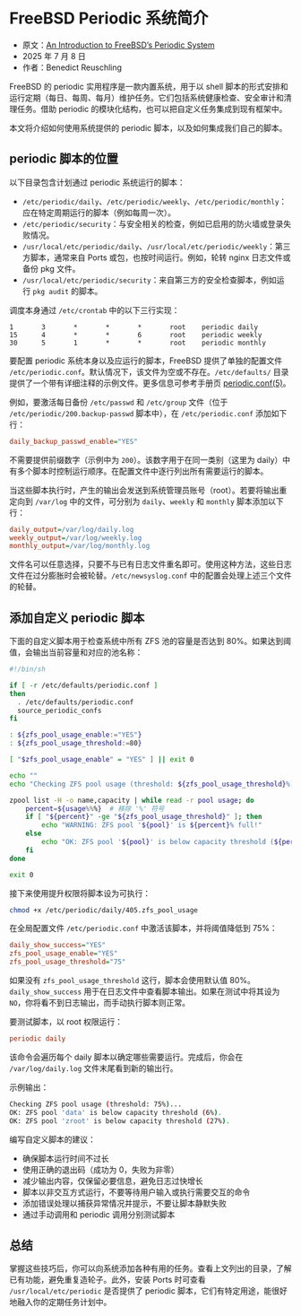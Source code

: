 # FreeBSD Periodic 系统简介

- 原文：[An Introduction to FreeBSD’s Periodic System](https://freebsdfoundation.org/blog/an-introduction-to-freebsds-periodic-system/)
- 2025 年 7 月 8 日
- 作者：Benedict Reuschling

FreeBSD 的 periodic 实用程序是一款内置系统，用于以 shell 脚本的形式安排和运行定期（每日、每周、每月）维护任务。它们包括系统健康检查、安全审计和清理任务。借助 periodic 的模块化结构，也可以把自定义任务集成到现有框架中。

本文将介绍如何使用系统提供的 periodic 脚本，以及如何集成我们自己的脚本。

## periodic 脚本的位置

以下目录包含计划通过 periodic 系统运行的脚本：

* `/etc/periodic/daily`、`/etc/periodic/weekly`、`/etc/periodic/monthly`：应在特定周期运行的脚本（例如每周一次）。
* `/etc/periodic/security`：与安全相关的检查，例如已启用的防火墙或登录失败情况。
* `/usr/local/etc/periodic/daily`、`/usr/local/etc/periodic/weekly`：第三方脚本，通常来自 Ports 或包，也按时间运行。例如，轮转 nginx 日志文件或备份 pkg 文件。
* `/usr/local/etc/periodic/security`：来自第三方的安全检查脚本，例如运行 `pkg audit` 的脚本。

调度本身通过 `/etc/crontab` 中的以下三行实现：

```
1       3       *       *       *       root    periodic daily
15      4       *       *       6       root    periodic weekly
30      5       1       *       *       root    periodic monthly
```

要配置 periodic 系统本身以及应运行的脚本，FreeBSD 提供了单独的配置文件 `/etc/periodic.conf`。默认情况下，该文件为空或不存在。`/etc/defaults/` 目录提供了一个带有详细注释的示例文件。更多信息可参考手册页 [periodic.conf(5)](https://man.freebsd.org/cgi/man.cgi?query=periodic.conf)。

例如，要激活每日备份 `/etc/passwd` 和 `/etc/group` 文件（位于 `/etc/periodic/200.backup-passwd` 脚本中），在 `/etc/periodic.conf` 添加如下行：

```ini
daily_backup_passwd_enable="YES"
```

不需要提供前缀数字（示例中为 `200`）。该数字用于在同一类别（这里为 daily）中有多个脚本时控制运行顺序。在配置文件中逐行列出所有需要运行的脚本。

当这些脚本执行时，产生的输出会发送到系统管理员账号（root）。若要将输出重定向到 `/var/log` 中的文件，可分别为 `daily`、`weekly` 和 `monthly` 脚本添加以下行：

```ini
daily_output=/var/log/daily.log
weekly_output=/var/log/weekly.log
monthly_output=/var/log/monthly.log
```

文件名可以任意选择，只要不与已有日志文件重名即可。使用这种方法，这些日志文件在过分膨胀时会被轮替。`/etc/newsyslog.conf` 中的配置会处理上述三个文件的轮替。

## 添加自定义 periodic 脚本

下面的自定义脚本用于检查系统中所有 ZFS 池的容量是否达到 80%。如果达到阈值，会输出当前容量和对应的池名称：

```sh
#!/bin/sh

if [ -r /etc/defaults/periodic.conf ]
then
  . /etc/defaults/periodic.conf
  source_periodic_confs
fi

: ${zfs_pool_usage_enable:="YES"}
: ${zfs_pool_usage_threshold:=80}

[ "$zfs_pool_usage_enable" = "YES" ] || exit 0

echo ""
echo "Checking ZFS pool usage (threshold: ${zfs_pool_usage_threshold}%)..."

zpool list -H -o name,capacity | while read -r pool usage; do
    percent=${usage%%%}  # 移除 '%' 符号
    if [ "${percent}" -ge "${zfs_pool_usage_threshold}" ]; then
        echo "WARNING: ZFS pool '${pool}' is ${percent}% full!"
    else
        echo "OK: ZFS pool '${pool}' is below capacity threshold (${percent}%)."
    fi
done

exit 0
```

接下来使用提升权限将脚本设为可执行：

```sh
chmod +x /etc/periodic/daily/405.zfs_pool_usage
```

在全局配置文件 `/etc/periodic.conf` 中激活该脚本，并将阈值降低到 75%：

```ini
daily_show_success="YES"
zfs_pool_usage_enable="YES"
zfs_pool_usage_threshold="75"
```

如果没有 `zfs_pool_usage_threshold` 这行，脚本会使用默认值 80%。`daily_show_success` 用于在日志文件中查看脚本输出。如果在测试中将其设为 `NO`，你将看不到日志输出，而手动执行脚本则正常。

要测试脚本，以 root 权限运行：

```ini
periodic daily
```

该命令会遍历每个 daily 脚本以确定哪些需要运行。完成后，你会在 `/var/log/daily.log` 文件末尾看到新的输出行。

示例输出：

```sh
Checking ZFS pool usage (threshold: 75%)...
OK: ZFS pool 'data' is below capacity threshold (6%).
OK: ZFS pool 'zroot' is below capacity threshold (27%).
```

编写自定义脚本的建议：

* 确保脚本运行时间不过长
* 使用正确的退出码（成功为 0，失败为非零）
* 减少输出内容，仅保留必要信息，避免日志过快增长
* 脚本以非交互方式运行，不要等待用户输入或执行需要交互的命令
* 添加错误处理以捕获异常情况并提示，不要让脚本静默失败
* 通过手动调用和 periodic 调用分别测试脚本

## 总结

掌握这些技巧后，你可以向系统添加各种有用的任务。查看上文列出的目录，了解已有功能，避免重复造轮子。此外，安装 Ports 时可查看 `/usr/local/etc/periodic` 是否提供了 periodic 脚本，它们有特定用途，能很好地融入你的定期任务计划中。
